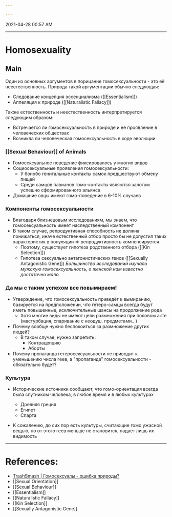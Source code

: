 ```yaml
---

---
```


2021-04-28 00:57 AM
***

# Homosexuality
## Main
Один из основных аргументов в порицание гомосексуальности - это её неестественность. Природа такой аргументации обычно следующая:
- Следование концепция эссенциализма ([[Essentialism]])
- Аппеляция к природе ([[Naturalistic Fallacy]])

Также естественность и неестественность интерпретируется следующим образом:
- Встречается ли гомосексуальность в природе и её проявление в человеческих обществах
- Возникла ли человеческая гомосексуальность в ходе эволюции
### [[Sexual Behaviour]] of Animals
- Гомосексуальное поведение фиксировалось у многих видов
- Социосексуальные проявления гомосексуальности:
	- У бонобо генитальные контакты самок предшествуют обмену пищей
	- Среди самцов павианов гомо-контакты являются залогом успешно сформированного альянса
- Домашние овцы имеют гомо-поведение в 6-10% случаев
### Компоненты гомосексуальности
- Благодаря близнецовым исследованиям, мы знаем, что гомосексуальность имеет наследственный компонент
- В таком случае, репродуктивная способность не должна понижаться, иначе естественный отбор просто бы не допустил таких характеристик в популяции => репродуктивность компенсируется
	- Поэтому, существует гипотеза родственного отбора ([[Kin Selection]])
	- Гипотеза сексуально антагонистических генов ([[Sexually Antagonistic Gene]])
*Большинство исследований изучало мужскую гомосексуальность, о женской нам известно достаточно мало*

### Да мы с таким успехом все повымираем! 
- Утверждение, что гомосексуальность приведёт к вымиранию, базируется на предположении, что гетеро-самцы всегда будут иметь повышенные, исключительные шансы на продолжение рода
	- Хотя многие виды не имеют цели размножения при половом акте (мастурбация, спаривание с неодуш. предметами...)
- Почему вообще нужно беспокоиться за размножение других людей?
	- В таком случае, нужно запретить:
		- Контрацепцию
		- Аборты
- Почему пропаганда гетеросексуальности не приводит к уменьшению числа геев, а "пропаганда" гомосексуальности - обязательно будет?
### Культура
- Исторические источники сообщают, что гомо-ориентация всегда была спутником человека, в любое время и в любых культурах
	- Древняя греция
	- Египет
	- Спарта

- К сожалению, до сих пор есть культуры, считающие гомо ужасной вещью, но от этого геев меньше не становится, падает лишь их видимость


***

# References:
- [TrashSmash | Гомосексуалы - ошибка природы?](https://www.youtube.com/watch?v=3B66D5t0vjs&list=WL&index=81)
- [[Sexual Orientation]]
- [[Sexual Behaviour]]
- [[Essentialism]]
- [[Naturalistic Fallacy]]
- [[Kin Selection]]
- [[Sexually Antagonistic Gene]] 